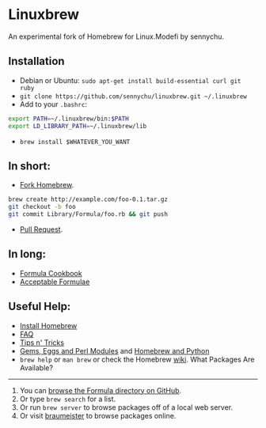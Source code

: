 Linuxbrew
=========
An experimental fork of Homebrew for Linux.Modefi by sennychu.

Installation
------------

* Debian or Ubuntu: `sudo apt-get install build-essential curl git ruby`
* `git clone https://github.com/sennychu/linuxbrew.git ~/.linuxbrew`
* Add to your `.bashrc`:

 ```sh
 export PATH=~/.linuxbrew/bin:$PATH
 export LD_LIBRARY_PATH=~/.linuxbrew/lib
 ```

* `brew install $WHATEVER_YOU_WANT`

In short:
---------
* [Fork Homebrew](https://github.com/mxcl/homebrew/fork).

 ```sh
 brew create http://example.com/foo-0.1.tar.gz
 git checkout -b foo
 git commit Library/Formula/foo.rb && git push
 ```
 
* [Pull Request](https://github.com/mxcl/homebrew/pulls).

In long:
--------
* [Formula Cookbook](https://github.com/mxcl/homebrew/wiki/Formula-Cookbook)
* [Acceptable Formulae](https://github.com/mxcl/homebrew/wiki/Acceptable-Formulae)

Useful Help:
------------
* [Install Homebrew](https://github.com/mxcl/homebrew/wiki/Installation)
* [FAQ](https://github.com/mxcl/homebrew/wiki/FAQ)
* [Tips n' Tricks](https://github.com/mxcl/homebrew/wiki/Tips-N%27-Tricks)
* [Gems, Eggs and Perl Modules](https://github.com/mxcl/homebrew/wiki/Gems%2C-Eggs-and-Perl-Modules) and [Homebrew and Python](https://github.com/mxcl/homebrew/wiki/Homebrew-and-Python)
* `brew help` or `man brew` or check the Homebrew [wiki](https://github.com/mxcl/homebrew/wiki).
What Packages Are Available?
----------------------------
1. You can [browse the Formula directory on GitHub](https://github.com/Homebrew/linuxbrew/tree/linuxbrew/Library/Formula).
2. Or type `brew search` for a list.
3. Or run `brew server` to browse packages off of a local web server.
4. Or visit [braumeister](http://braumeister.org) to browse packages online.
